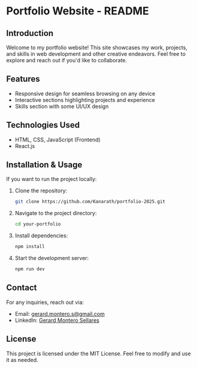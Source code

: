 # Portfolio Website - README

## Introduction

Welcome to my portfolio website! This site showcases my work, projects, and skills in web development and other creative endeavors. Feel free to explore and reach out if you'd like to collaborate.

## Features

- Responsive design for seamless browsing on any device
- Interactive sections highlighting projects and experience
- Skills section with some UI/UX design

## Technologies Used

- HTML, CSS, JavaScript (Frontend)
- React.js

## Installation & Usage

If you want to run the project locally:

1. Clone the repository:
   ```sh
   git clone https://github.com/Kanarath/portfolio-2025.git
   ```
2. Navigate to the project directory:
   ```sh
   cd your-portfolio
   ```
3. Install dependencies:
   ```sh
   npm install
   ```
4. Start the development server:
   ```sh
   npm run dev
   ```

## Contact

For any inquiries, reach out via:

- Email: gerard.montero.s@gmail.com
- LinkedIn: [Gerard Montero Sellares](https://www.linkedin.com/in/gerard-montero-sellares-3005499a/)

## License

This project is licensed under the MIT License. Feel free to modify and use it as needed.
